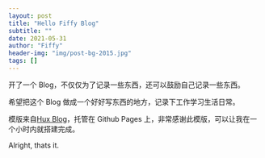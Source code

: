 ```yaml
---
layout: post
title: "Hello Fiffy Blog"
subtitle: ""
date: 2021-05-31
author: "Fiffy"
header-img: "img/post-bg-2015.jpg"
tags: []
---
```


开了一个 Blog，不仅仅为了记录一些东西，还可以鼓励自己记录一些东西。

希望把这个 Blog 做成一个好好写东西的地方，记录下工作学习生活日常。

模版来自[Hux Blog](https://github.com/Huxpro/huxpro.github.io)，托管在 Github Pages 上，非常感谢此模版，可以让我在一个小时内就搭建完成。

Alright, thats it.